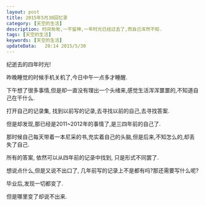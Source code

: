 ```yaml
---  
layout: post
title: 2015年5月30回忆录 
category: [天空的生活]
description: 时间匆匆,一不留神,一年时光已经过去了,而自己浑然不知.   
tags: [天空的生活]
keywords: [天空的生活]
updateData:   20:14 2015/5/30
---
```



纪逝去的四年时光!  


昨晚睡觉的时候手机关机了,今日中午一点多才睡醒. 

下午想了很多事情,但是却一直没有理出一个头绪来,感觉生活浑浑噩噩的,不知道自己在干什么.  


打开自己的记录集, 找到以前写的记录,去寻找以前的自己,去寻找答案.  

但是却发现,那已经是2011~2012年的事情了,是三四年前的自己了.  

那时候自己每天带着一本尼采的书,充实着自己的头脑,但是后来,不知怎么的,却丢失了自己.  


所有的答案, 依然可以从四年前的记录中找到, 只是形式不同罢了.  

想说点什么,但是又说不出口了, 几年前写的记录上不是都有吗?那还需要写什么呢?  


毕业后,发现一切都变了.  

但是哪里变了却说不出来.  











